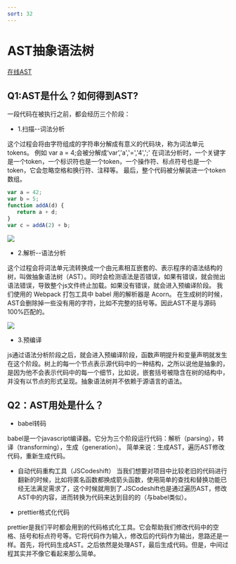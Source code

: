 ```yaml
---
sort: 32
---
```

# AST抽象语法树

[在线AST](https://astexplorer.net/)

## Q1:AST是什么？如何得到AST?

一段代码在被执行之前，都会经历三个阶段：
- 1.扫描--词法分析

这个过程会将由字符组成的字符串分解成有意义的代码块，称为词法单元tokens。
例如 var a = 4;会被分解成‘var’,'a','=','4',';'
在词法分析时，一个关键字是一个token，一个标识符也是一个token，一个操作符、标点符号也是一个token，它会忽略空格和换行符、注释等。
最后，整个代码被分解装进一个token数组。
```js
var a = 42;
var b = 5;
function addA(d) {
   return a + d;
}
var c = addA(2) + b;
```
![](https://p3-juejin.byteimg.com/tos-cn-i-k3u1fbpfcp/994155ae061046529277a7205639fb03~tplv-k3u1fbpfcp-zoom-in-crop-mark:3024:0:0:0.awebp)

- 2.解析--语法分析

这个过程会将词法单元流转换成一个由元素相互嵌套的、表示程序的语法结构的树，叫做抽象语法树（AST）。同时会检测语法是否错误，如果有错误，就会抛出语法错误，导致整个js文件终止加载。如果没有错误，就会进入预编译阶段。
我们使用的 Webpack 打包工具中 babel 用的解析器是 Acorn。
在生成树的时候，AST会删除掉一些没有用的字符，比如不完整的括号等。因此AST不是与源码100%匹配的。

![](https://p3-juejin.byteimg.com/tos-cn-i-k3u1fbpfcp/289eed239ea9422f96b16b0b42cdce7d~tplv-k3u1fbpfcp-zoom-in-crop-mark:3024:0:0:0.awebp)

- 3.预编译

js通过语法分析阶段之后，就会进入预编译阶段，函数声明提升和变量声明就发生在这个阶段。树上的每一个节点表示源代码中的一种结构，之所以说他是抽象的，是因为他不会表示代码中的每一个细节，比如说，嵌套括号被隐含在树的结构中，并没有以节点的形式呈现。抽象语法树并不依赖于源语言的语法。

## Q2：AST用处是什么？

- babel转码

babel是一个javascript编译器。它分为三个阶段运行代码：解析（parsing），转译（transforming），生成（generation）。 简单来说：生成AST，遍历AST修改代码，重新生成代码。

- 自动代码重构工具（JSCodeshift）
当我们想要对项目中比较老旧的代码进行翻新的时候，比如将匿名函数都换成箭头函数，使用简单的查找和替换功能已经无法满足需求了，这个时候就用到了.JSCodeshift也是通过遍历AST，修改AST中的内容，进而转换为代码来达到目的的（与babel类似）。

- prettier格式化代码

prettier是我们平时都会用到的代码格式化工具。它会帮助我们修改代码中的空格、括号和标点符号等。它将代码作为输入，修改后的代码作为输出，思路还是一样。首先，将代码生成AST。之后依然是处理AST，最后生成代码。但是，中间过程其实并不像它看起来那么简单。